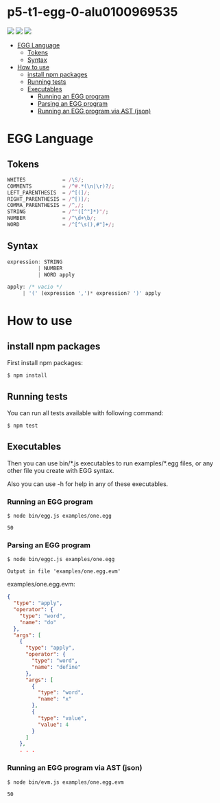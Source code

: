 # p5-t1-egg-0-alu0100969535 <!-- omit in toc -->

![](https://github.com/ULL-ESIT-PL-1920/p5-t1-egg-0-alu0100969535/workflows/GitHub%20Classroom%20Workflow/badge.svg) ![](https://github.com/ULL-ESIT-PL-1920/p5-t1-egg-0-alu0100969535/workflows/Node.js%20CI%20Workflow/badge.svg) ![](https://github.com/ULL-ESIT-PL-1920/p5-t1-egg-0-alu0100969535/workflows/Publish%20npm%20package/badge.svg)
- [EGG Language](#egg-language)
  - [Tokens](#tokens)
  - [Syntax](#syntax)
- [How to use](#how-to-use)
  - [install npm packages](#install-npm-packages)
  - [Running tests](#running-tests)
  - [Executables](#executables)
    - [Running an EGG program](#running-an-egg-program)
    - [Parsing an EGG program](#parsing-an-egg-program)
    - [Running an EGG program via AST (json)](#running-an-egg-program-via-ast-json)

# EGG Language

## Tokens
```js
WHITES            = /\S/;
COMMENTS          = /^#.*(\n|\r)?/;
LEFT_PARENTHESIS  = /^[(]/;
RIGHT_PARENTHESIS = /^[)]/;
COMMA_PARENTHESIS = /^,/;
STRING            = /^"([^"]*)"/;
NUMBER            = /^\d+\b/;
WORD              = /^[^\s(),#"]+/;
```

## Syntax
```js
expression: STRING 
          | NUMBER 
          | WORD apply 

apply: /* vacio */
     | '(' (expression ',')* expression? ')' apply
```

# How to use

## install npm packages

First install npm packages:

```console
$ npm install
```

## Running tests

You can run all tests available with following command:

```console
$ npm test
```

## Executables

Then you can use bin/\*.js executables to run examples/\*.egg files, or any other file you create with EGG syntax.

Also you can use -h for help in any of these executables.

### Running an EGG program

```console
$ node bin/egg.js examples/one.egg

50
```

### Parsing an EGG program

```console
$ node bin/eggc.js examples/one.egg

Output in file 'examples/one.egg.evm'
```
examples/one.egg.evm:
```json
{
  "type": "apply",
  "operator": {
    "type": "word",
    "name": "do"
  },
  "args": [
    {
      "type": "apply",
      "operator": {
        "type": "word",
        "name": "define"
      },
      "args": [
        {
          "type": "word",
          "name": "x"
        },
        {
          "type": "value",
          "value": 4
        }
      ]
    },
    . . .
```

### Running an EGG program via AST (json)

```console
$ node bin/evm.js examples/one.egg.evm

50
```